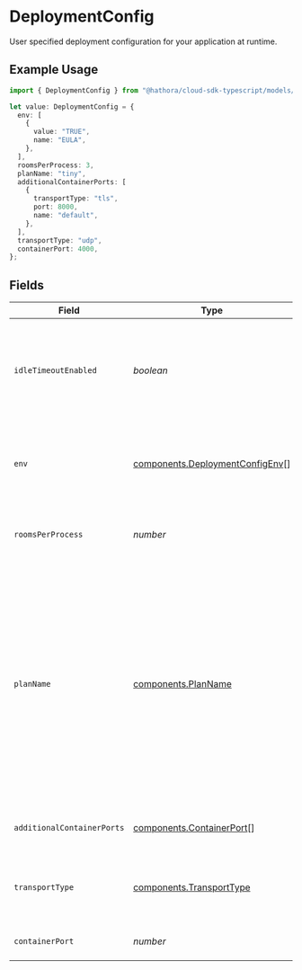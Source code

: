# DeploymentConfig

User specified deployment configuration for your application at runtime.

## Example Usage

```typescript
import { DeploymentConfig } from "@hathora/cloud-sdk-typescript/models/components";

let value: DeploymentConfig = {
  env: [
    {
      value: "TRUE",
      name: "EULA",
    },
  ],
  roomsPerProcess: 3,
  planName: "tiny",
  additionalContainerPorts: [
    {
      transportType: "tls",
      port: 8000,
      name: "default",
    },
  ],
  transportType: "udp",
  containerPort: 4000,
};
```

## Fields

| Field                                                                                                                                                                                                               | Type                                                                                                                                                                                                                | Required                                                                                                                                                                                                            | Description                                                                                                                                                                                                         | Example                                                                                                                                                                                                             |
| ------------------------------------------------------------------------------------------------------------------------------------------------------------------------------------------------------------------- | ------------------------------------------------------------------------------------------------------------------------------------------------------------------------------------------------------------------- | ------------------------------------------------------------------------------------------------------------------------------------------------------------------------------------------------------------------- | ------------------------------------------------------------------------------------------------------------------------------------------------------------------------------------------------------------------- | ------------------------------------------------------------------------------------------------------------------------------------------------------------------------------------------------------------------- |
| `idleTimeoutEnabled`                                                                                                                                                                                                | *boolean*                                                                                                                                                                                                           | :heavy_minus_sign:                                                                                                                                                                                                  | Option to shut down processes that have had no new connections or rooms<br/>for five minutes.                                                                                                                       |                                                                                                                                                                                                                     |
| `env`                                                                                                                                                                                                               | [components.DeploymentConfigEnv](../../models/components/deploymentconfigenv.md)[]                                                                                                                                  | :heavy_check_mark:                                                                                                                                                                                                  | The environment variable that our process will have access to at runtime.                                                                                                                                           |                                                                                                                                                                                                                     |
| `roomsPerProcess`                                                                                                                                                                                                   | *number*                                                                                                                                                                                                            | :heavy_check_mark:                                                                                                                                                                                                  | Governs how many [rooms](https://hathora.dev/docs/concepts/hathora-entities#room) can be scheduled in a process.                                                                                                    | 3                                                                                                                                                                                                                   |
| `planName`                                                                                                                                                                                                          | [components.PlanName](../../models/components/planname.md)                                                                                                                                                          | :heavy_check_mark:                                                                                                                                                                                                  | A plan defines how much CPU and memory is required to run an instance of your game server.<br/><br/>`tiny`: shared core, 1gb memory<br/><br/>`small`: 1 core, 2gb memory<br/><br/>`medium`: 2 core, 4gb memory<br/><br/>`large`: 4 core, 8gb memory | tiny                                                                                                                                                                                                                |
| `additionalContainerPorts`                                                                                                                                                                                          | [components.ContainerPort](../../models/components/containerport.md)[]                                                                                                                                              | :heavy_minus_sign:                                                                                                                                                                                                  | Additional ports your server listens on.                                                                                                                                                                            |                                                                                                                                                                                                                     |
| `transportType`                                                                                                                                                                                                     | [components.TransportType](../../models/components/transporttype.md)                                                                                                                                                | :heavy_check_mark:                                                                                                                                                                                                  | Transport type specifies the underlying communication protocol to the exposed port.                                                                                                                                 |                                                                                                                                                                                                                     |
| `containerPort`                                                                                                                                                                                                     | *number*                                                                                                                                                                                                            | :heavy_check_mark:                                                                                                                                                                                                  | Default port the server listens on.                                                                                                                                                                                 | 4000                                                                                                                                                                                                                |